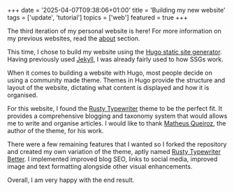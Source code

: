 +++
date = '2025-04-07T09:38:06+01:00'
title = 'Building my new website'
tags = ['update', 'tutorial']
topics = ['web']
featured = true
+++

The third iteration of my personal website is here! For more information on my previous websites, read the [about](/about) section.

This time, I chose to build my website using the [Hugo static site generator](https://gohugo.io/). Having previously used [Jekyll](https://jekyllrb.com/), I was already fairly used to how SSGs work.

When it comes to building a website with Hugo, most people decide on using a community made theme. Themes in Hugo provide the structure and layout of the website, dictating what content is displayed and how it is organised.

For this website, I found the [Rusty Typewriter](https://github.com/math-queiroz/rusty-typewriter) theme to be the perfect fit.
It provides a comprehensive blogging and taxonomy system that would allows me to write and organise articles. I would like to thank [Matheus Queiroz](https://github.com/math-queiroz), the author of the theme, for his work.

There were a few remaining features that I wanted so I forked the repository and created my own variation of the theme, aptly named [Rusty Typewriter Better](https://github.com/lucwl/rusty-typewriter-better). I implemented improved blog SEO, links to social media, improved image and text formatting alongside other visual enhancements.

Overall, I am very happy with the end result.
